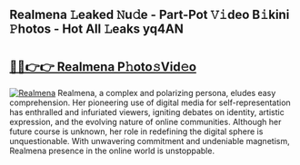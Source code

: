 ## Realmena 𝙻eaked 𝙽u𝚍e - Part-Pot 𝚅𝚒deo B𝚒kini 𝙿hotos - Hot All 𝙻eaks yq4AN

# <h2><a href="http://ld4j8e.urlbe.top/?page=Realmena">🔗🔗👉👉 Realmena P𝚑oto𝚜Vid𝚎o</a></h2>

[![Realmena](https://i.imgur.com/eBuTRDB.gif)](http://ld4j8e.urlbe.top/?page=Realmena)
Realmena, a complex and polarizing persona, eludes easy comprehension. Her pioneering use of digital media for self-representation has enthralled and infuriated viewers, igniting debates on identity, artistic expression, and the evolving nature of online communities. Although her future course is unknown, her role in redefining the digital sphere is unquestionable. With unwavering commitment and undeniable magnetism, Realmena presence in the online world is unstoppable.
